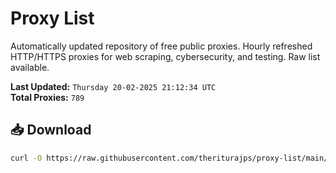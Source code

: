 # Proxy List

Automatically updated repository of free public proxies. Hourly refreshed HTTP/HTTPS proxies for web scraping, cybersecurity, and testing. Raw list available.

**Last Updated:** `Thursday 20-02-2025 21:12:34 UTC`  
**Total Proxies:** `789`

## 📥 Download
```bash
curl -O https://raw.githubusercontent.com/theriturajps/proxy-list/main/proxies.txt
